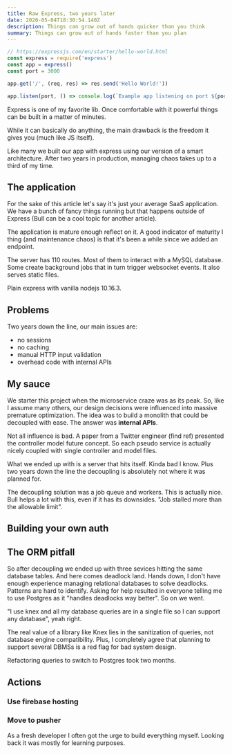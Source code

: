 ```yaml
---
title: Raw Express, two years later
date: 2020-05-04T18:30:54.140Z
description: Things can grow out of hands quicker than you think
summary: Things can grow out of hands faster than you plan
---
```

```javascript
// https://expressjs.com/en/starter/hello-world.html
const express = require('express')
const app = express()
const port = 3000

app.get('/', (req, res) => res.send('Hello World!'))

app.listen(port, () => console.log(`Example app listening on port ${port}!`))
```

Express is one of my favorite lib. Once comfortable with it powerful things can be built in a matter of minutes.

While it can basically do anything, the main drawback is the freedom it gives you (much like JS itself).

Like many we built our app with express using our version of a smart architecture. After two years in production, managing chaos takes up to a third of my time.

## The application

For the sake of this article let's say it's just your average SaaS application. We have a bunch of fancy things running but that happens outside of Express (Bull can be a cool topic for another article).

The application is mature enough reflect on it. A good indicator of maturity I thing (and maintenance chaos) is that it's been a while since we added an endpoint.

The server has 110 routes. Most of them to interact with a MySQL database. Some create background jobs that in turn trigger websocket events. It also serves static files.

Plain express with vanilla nodejs 10.16.3.

## Problems

Two years down the line, our main issues are:

* no sessions
* no caching
* manual HTTP input validation
* overhead code with internal APIs

## My sauce

We starter this project when the microservice craze was as its peak. So, like I assume many others, our design decisions were influenced into massive premature optimization. The idea was to build a monolith that could be decoupled with ease. The answer was **internal APIs**. 

Not all influence is bad. A paper from a Twitter engineer (find ref) presented the controller model future concept. So each pseudo service is actually nicely coupled with single controller and model files.

What we ended up with is a server that hits itself. Kinda bad I know. Plus two years down the line the decoupling is absolutely not where it was planned for.

The decoupling solution was a job queue and workers. This is actually nice. Bull helps a lot with this, even if it has its downsides. "Job stalled more than the allowable limit". 

## Building your own auth

## The ORM pitfall

So after decoupling we ended up with three sevices hitting the same database tables. And here comes deadlock land. Hands down, I don't have enough experience managing relational databases to solve deadlocks. Patterns are hard to identify. Asking for help resulted in everyone telling me to use Postgres as it "handles deadlocks way better". So on we went.

"I use knex and all my database queries are in a single file so I can support any database", yeah right.

The real value of a library like Knex lies in the sanitization of queries, not database engine compatibility. Plus, I completely agree that planning to support several DBMSs is a red flag for bad system design.

Refactoring queries to switch to Postgres took two months.

## Actions

### Use firebase hosting

### Move to pusher

As a fresh developer I often got the urge to build everything myself. Looking back it was mostly for learning purposes.